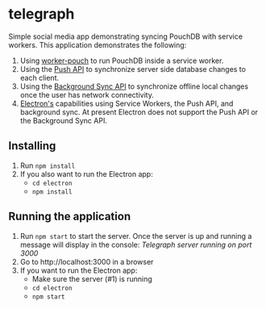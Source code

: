 # telegraph
Simple social media app demonstrating syncing PouchDB with service workers.  This application demonstrates the following:
1. Using [worker-pouch](https://github.com/pouchdb-community/worker-pouch) to run PouchDB inside a service worker.
2. Using the [Push API](https://web-push-book.gauntface.com/) to synchronize server side database changes to each client.
3. Using the [Background Sync API](https://ponyfoo.com/articles/backgroundsync) to synchronize offline local changes once the user has network connectivity.
4. [Electron's](https://electron.atom.io/) capabilities using Service Workers, the Push API, and background sync.  At present Electron does not support the Push API or the Background Sync API.

## Installing
1. Run `npm install`
2. If you also want to run the Electron app:
   * `cd electron`
   * `npm install`


## Running the application
1. Run `npm start` to start the server.  Once the server is up and running a message will display in the console: *Telegraph server running on port 3000*
2. Go to http://localhost:3000 in a browser
3. If you want to run the Electron app:
   * Make sure the server (#1) is running
   * `cd electron`
   * `npm start`
